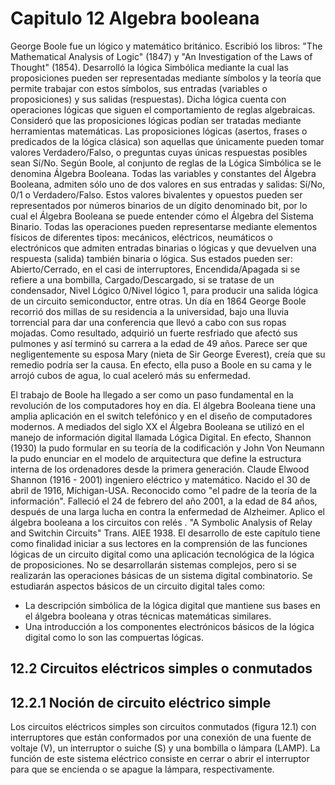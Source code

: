 # Capitulo 12 Algebra booleana

George Boole fue un lógico y matemático británico.
Escribió los libros: "The Mathematical Analysis of Logic"
(1847) y "An Investigation of the Laws of Thought" (1854).
Desarrolló la lógica Simbólica mediante la cual las
proposiciones pueden ser representadas mediante
símbolos y la teoría que permite trabajar con estos
símbolos, sus entradas (variables o proposiciones) y sus
salidas (respuestas). Dicha lógica cuenta con operaciones
lógicas que siguen el comportamiento de reglas
algebraicas. Consideró que las proposiciones lógicas
podían ser tratadas mediante herramientas matemáticas.
Las proposiciones lógicas (asertos, frases o predicados de
la lógica clásica) son aquellas que únicamente pueden
tomar valores Verdadero/Falso, o preguntas cuyas únicas
respuestas posibles sean Sí/No.
Según Boole, al conjunto de reglas de la Lógica Simbólica se le denomina Álgebra
Booleana. Todas las variables y constantes del Álgebra Booleana, admiten sólo uno de
dos valores en sus entradas y salidas: Sí/No, 0/1 o Verdadero/Falso. Estos valores
bivalentes y opuestos pueden ser representados por números binarios de un dígito
denominado bit, por lo cual el Álgebra Booleana se puede entender cómo el Álgebra del
Sistema Binario.
Todas las operaciones pueden representarse mediante elementos físicos de diferentes
tipos: mecánicos, eléctricos, neumáticos o electrónicos que admiten entradas binarias o
lógicas y que devuelven una respuesta (salida) también binaria o lógica. Sus estados
pueden ser: Abierto/Cerrado, en el casi de interruptores, Encendida/Apagada si se
refiere a una bombilla, Cargado/Descargado, si se tratase de un condensador, Nivel
Lógico 0/Nivel lógico 1, para producir una salida lógica de un circuito semiconductor,
entre otras.
Un día en 1864 George Boole recorrió dos millas de su residencia a la universidad, bajo
una lluvia torrencial para dar una conferencia que llevó a cabo con sus ropas mojadas.
Como resultado, adquirió un fuerte resfriado que afectó sus pulmones y así terminó su
carrera a la edad de 49 años. Parece ser que negligentemente su esposa Mary (nieta
de Sir George Everest), creía que su remedio podría ser la causa. En efecto, ella puso a
Boole en su cama y le arrojó cubos de agua, lo cual aceleró más su enfermedad.


El trabajo de Boole ha llegado a ser como un paso fundamental en la revolución de los
computadores hoy en día. El álgebra Booleana tiene una amplia aplicación en el switch
telefónico y en el diseño de computadores modernos.
A mediados del siglo XX el Álgebra Booleana se utilizó en el manejo de información
digital llamada Lógica Digital. En efecto, Shannon (1930) la pudo formular en su teoría
de la codificación y John Von Neumann la pudo enunciar en el modelo de arquitectura
que define la estructura interna de los ordenadores desde la primera generación.
Claude Elwood Shannon (1916 - 2001) ingeniero eléctrico y
matemático. Nacido el 30 de abril de 1916, Míchigan-USA.
Reconocido como "el padre de la teoría de la información".
Falleció el 24 de febrero del año 2001, a la edad de 84 años,
después de una larga lucha en contra la enfermedad de
Alzheimer. Aplico el álgebra booleana a los circuitos con
relés . "A Symbolic Analysis of Relay and Switchin Circuits"
Trans. AIEE 1938.
El desarrollo de este capítulo tiene como finalidad iniciar a
sus lectores en la comprensión de las funciones lógicas de
un circuito digital como una aplicación tecnológica de la
lógica de proposiciones. No se desarrollarán sistemas
complejos, pero si se realizarán las operaciones básicas de
un sistema digital combinatorio.
Se estudiarán aspectos básicos de un circuito digital tales como:
+ La descripción simbólica de la lógica digital que mantiene sus bases en el
álgebra booleana y otras técnicas matemáticas similares.
+ Una introducción a los componentes electrónicos básicos de la lógica digital
como lo son las compuertas lógicas.
## 12.2 Circuitos eléctricos simples o conmutados
## 12.2.1 Noción de circuito eléctrico simple
Los circuitos eléctricos simples son circuitos
conmutados (figura 12.1) con interruptores que están
conformados por una conexión de una fuente de
voltaje (V), un interruptor o suiche (S) y una bombilla
o lámpara (LAMP). La función de este sistema
eléctrico consiste en cerrar o abrir el interruptor para que se encienda o se apague la
lámpara, respectivamente.
